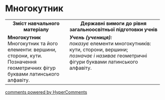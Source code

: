 <div id="hypercomments_widget" class="js-hypercomments-widget invisible"></div>

# Многокутник
<table>
  <tr>
    <td width="40%" align="center"><b>Зміст навчального матеріалу<b></td>
    <td width="60%" align="center"><b>Державні вимоги до рівня загальноосвітньої підготовки учнів</b></td>
  </tr>
  <tr>
    <td width="40%" style="vertical-align:top !important;"><b>Многокутник</b><br>
Многокутник та його елементи: вершини, сторони, кути.<br> 
Позначення геометричних фігур буквами латинського алфавіту.<br></td>
    <td width="60%" style="vertical-align:top !important;"><i><b>Учень (учениця):</b></i><br>
<i>показує</i>  елементи многокутників: кути, сторони, вершини;<br>
<i>позначає і називає</i> геометричні фігури буквами латинського алфавіту.<br></td>
  </tr>
</table>

<div class="js-hypercomments-container">
    <a href="http://hypercomments.com" class="hc-link" title="comments widget">comments powered by HyperComments</a>
</div>